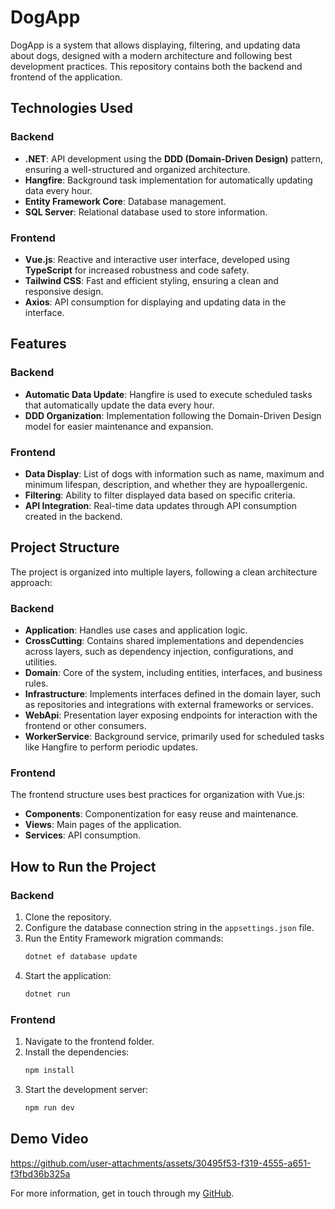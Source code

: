 # DogApp

DogApp is a system that allows displaying, filtering, and updating data about dogs, designed with a modern architecture and following best development practices. This repository contains both the backend and frontend of the application.

## Technologies Used

### Backend
- **.NET**: API development using the **DDD (Domain-Driven Design)** pattern, ensuring a well-structured and organized architecture.
- **Hangfire**: Background task implementation for automatically updating data every hour.
- **Entity Framework Core**: Database management.
- **SQL Server**: Relational database used to store information.

### Frontend
- **Vue.js**: Reactive and interactive user interface, developed using **TypeScript** for increased robustness and code safety.
- **Tailwind CSS**: Fast and efficient styling, ensuring a clean and responsive design.
- **Axios**: API consumption for displaying and updating data in the interface.

## Features

### Backend
- **Automatic Data Update**: Hangfire is used to execute scheduled tasks that automatically update the data every hour.
- **DDD Organization**: Implementation following the Domain-Driven Design model for easier maintenance and expansion.

### Frontend
- **Data Display**: List of dogs with information such as name, maximum and minimum lifespan, description, and whether they are hypoallergenic.
- **Filtering**: Ability to filter displayed data based on specific criteria.
- **API Integration**: Real-time data updates through API consumption created in the backend.

## Project Structure

The project is organized into multiple layers, following a clean architecture approach:

### Backend
- **Application**: Handles use cases and application logic.
- **CrossCutting**: Contains shared implementations and dependencies across layers, such as dependency injection, configurations, and utilities.
- **Domain**: Core of the system, including entities, interfaces, and business rules.
- **Infrastructure**: Implements interfaces defined in the domain layer, such as repositories and integrations with external frameworks or services.
- **WebApi**: Presentation layer exposing endpoints for interaction with the frontend or other consumers.
- **WorkerService**: Background service, primarily used for scheduled tasks like Hangfire to perform periodic updates.

### Frontend
The frontend structure uses best practices for organization with Vue.js:
- **Components**: Componentization for easy reuse and maintenance.
- **Views**: Main pages of the application.
- **Services**: API consumption.

## How to Run the Project

### Backend
1. Clone the repository.
2. Configure the database connection string in the `appsettings.json` file.
3. Run the Entity Framework migration commands:
   ```bash
   dotnet ef database update
   ```
4. Start the application:
   ```bash
   dotnet run
   ```

### Frontend
1. Navigate to the frontend folder.
2. Install the dependencies:
   ```bash
   npm install
   ```
3. Start the development server:
   ```bash
   npm run dev
   ```
## Demo Video


https://github.com/user-attachments/assets/30495f53-f319-4555-a651-f3fbd36b325a



For more information, get in touch through my [GitHub](https://github.com/guisoares1).

